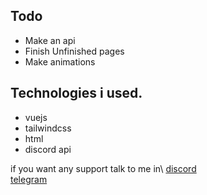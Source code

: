 ## Todo

- Make an api
- Finish Unfinished pages
- Make animations

##  Technologies i used.

- vuejs
- tailwindcss
- html
- discord api

if you want any support talk to me in\ 
[discord](https://lookup.guru/1013115062023630898)\
[telegram](https://t.me/cxrruptedsoul)
